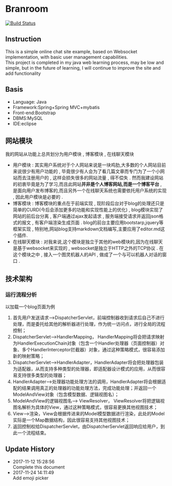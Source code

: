 # Branroom

[![Build Status](https://travis-ci.org/BranSummer/branroom.svg?branch=master)](https://travis-ci.org/BranSummer/branroom)

## Instruction
This is a simple online chat site example, based on Websocket implementation, with basic user management capabilities.  
This project is completed in my java web learning process, may be low and simple, but in the future of learning, I will continue to improve the site and add functionality

## Basis
* Language: Java  
* Framework:Spring+Spring MVC+mybatis
* Front-end:Bootstrap
* DBMS:MySQL
* IDE:eclipse

## 网站模块
我的网站从功能上总共划分为用户模块 , 博客模块 , 在线聊天模块  

* 用户模块 :
其实用户系统对于个人网站来说是一块鸡肋,大多数的个人网站目前来说很少有用户功能的 , 毕竟很少有人会为了看几篇文章而专门为了一个小网站而去注册用户的 , 这样会损失很多的网站流量 , 得不偿失 . 然而我建设网站的初衷毕竟是为了学习,而且此网站**并非是个人博客网站,而是一个博客平台** , 是面向用户发布博客的,而且另外一个在线聊天系统也需要依托用户系统的实现 , 因此用户模块是必要的 .
* 博客模块 : 博客模块的重点在于前端实现 , 现阶段后台对于blog的处理还只是简单的CURD(今后会添加更多的功能和实现性能上的优化) , blog模块实现了网站的前后台分离 , 客户端通过ajax发起请求 , 服务端接受请求并返回json格式的报文 , 有客户端渲染生成页面 . blog的前台主要应用bootstarp,jquery等框架实现 , 特别地,网站blog支持markdown文档编写,主要应用了editor.md这个插件.
* 在线聊天模块 : 对我来说,这个模块是独立于其他的web模块的,因为在线聊天是基于websocket来实现的 , websocket是独立于HTTP之外的TCP协议 . 在这个模块之中 , 接入一个图灵机器人的API , 做成了一个与可以机器人对话的窗口 .
## 技术架构

### 运行流程分析
以加载一个blog页面为例  

1. 首先用户发送请求——>DispatcherServlet，前端控制器收到请求后自己不进行处理，而是委托给其他的解析器进行处理，作为统一访问点，进行全局的流程控制；
2.  DispatcherServlet——>HandlerMapping， HandlerMapping将会把请求映射为HandlerExecutionChain对象（包含一个Handler处理器（页面控制器）对象、多个HandlerInterceptor拦截器）对象，通过这种策略模式，很容易添加新的映射策略；
3.   DispatcherServlet——>HandlerAdapter，HandlerAdapter将会把处理器包装为适配器，从而支持多种类型的处理器，即适配器设计模式的应用，从而很容易支持很多类型的处理器；
4.  HandlerAdapter——>处理器功能处理方法的调用，HandlerAdapter将会根据适配的结果调用真正的处理器的功能处理方法，完成功能处理；并返回一个ModelAndView对象（包含模型数据、逻辑视图名）；
5.  ModelAndView的逻辑视图名——> ViewResolver， ViewResolver将把逻辑视图名解析为具体的View，通过这种策略模式，很容易更换其他视图技术；
6.   View——>渲染，View会根据传进来的Model模型数据进行渲染，此处的Model实际是一个Map数据结构，因此很容易支持其他视图技术；
7.   返回控制权给DispatcherServlet，由DispatcherServlet返回响应给用户，到此一个流程结束。

## Update History

* 2017-11-12 15:28:56   
Complete this document
* 2017-11-24 14:11:49   
Add emoji picker
